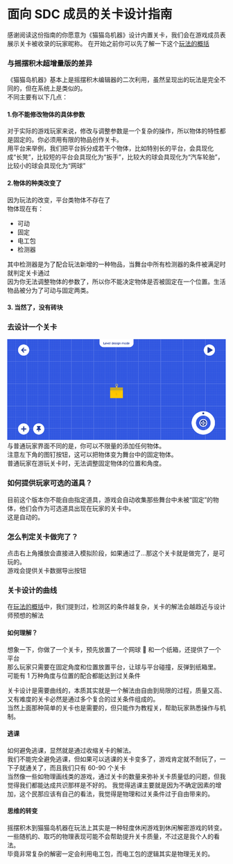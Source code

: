 # 面向 SDC 成员的关卡设计指南

感谢阅读这份指南的你愿意为《猫猫岛机器》设计内置关卡，我们会在游戏成员表展示关卡被收录的玩家昵称。
在开始之前你可以先了解一下这个[玩法的概括](/howtoplay.md)

### 与摇摆积木超增量版的差异

《猫猫岛机器》基本上是摇摆积木编辑器的二次利用，虽然呈现出的玩法是完全不同的，但在系统上是类似的。  
不同主要有以下几点：

#### 1.你不能修改物体的具体参数

对于实际的游戏玩家来说，修改与调整参数是一个复杂的操作，所以物体的特性都是固定的。你必须用有限的物品创作关卡。  
用平台来举例，我们把平台拆分成若干个物体，比如特别长的平台，会具现化成“长凳”，比较短的平台会具现化为“扳手”，比较大的球会具现化为“汽车轮胎”，比较小的球会具现化为“网球”

#### 2.物体的种类改变了

因为玩法的改变，平台类物体不存在了  
物体现在有：

- 可动
- 固定
- 电工包
- 检测器

其中检测器是为了配合玩法新增的一种物品，当舞台中所有检测器的条件被满足时就判定关卡通过  
因为你无法调整物体的参数了，所以你不能决定物体是否被固定在一个位置。生活物品被分为了可动与固定两类。

#### 3. 当然了，没有砖块

### 去设计一个关卡

![调整工具](assets/6.png ":size=750")  
与普通玩家界面不同的是，你可以不限量的添加任何物体。  
注意左下角的图钉按钮，这可以把物体变为舞台中的固定物体。  
普通玩家在游玩关卡时，无法调整固定物体的位置和角度。

### 如何提供玩家可选的道具？

目前这个版本你不能自由指定道具，游戏会自动收集那些舞台中未被“固定”的物体，他们会作为可选道具出现在玩家的关卡中。  
这是自动的。

### 怎么判定关卡做完了？

点击右上角播放会直接进入模拟阶段，如果通过了...那这个关卡就是做完了，是可玩的。  
游戏会提供关卡数据导出按钮

### 关卡设计的曲线

在[玩法的概括](/howtoplay.md)中，我们提到过，检测区的条件越复杂，关卡的解法会越趋近与设计师预想的解法

#### 如何理解？

想象一下，你做了一个关卡，预先放置了一个网球 🎾 和一个纸箱，还提供了一个平台  
那么玩家只需要在固定角度和位置放置平台，让球与平台碰撞，反弹到纸箱里。  
可能有 1 万种角度与位置的配合都能达到过关条件

关卡设计是需要曲线的，本质其实就是一个解法由自由到局限的过程，质量又高、又有难度的关卡必然是通过多个复合的过关条件组成的。  
当然上面那种简单的关卡也是需要的，但只能作为教程关，帮助玩家熟悉操作与机制。

#### 逃课

如何避免逃课，显然就是通过收缩关卡的解法。  
我们不能完全避免逃课，但如果可以逃课的关卡变多了，游戏肯定就不耐玩了，一下子就通关了，而且我们只有 60-90 个关卡  
当然像一些如物理画线类的游戏，通过关卡的数量来弥补关卡质量低的问题，但我觉得我们都能达成共识那样是不好的。
我觉得逃课主要就是因为不确定因素的增加，这个民那应该有自己的看法，我觉得是物理和过关条件过于自由带来的。

#### 思维的转变

摇摆积木到猫猫岛机器在玩法上其实是一种轻度休闲游戏到休闲解密游戏的转变。  
一些随机的、取巧的物理表现可能不会帮助提升关卡质量，不过这是我个人的看法。  
毕竟非常复杂的解密一定会利用电工包，而电工包的逻辑其实是物理无关的。
